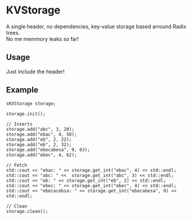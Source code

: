# KVStorage
A single header, no dependencies, key-value storage based arround Radix trees. <br/>
No me memmory leaks so far!

## Usage
Just include the header!
## Example
```
sKVStorage storage;

storage.init();

// Inserts
storage.add("abc", 3, 20);
storage.add("ebac", 4, 50);
storage.add("eb", 2, 22);
storage.add("eb", 2, 32);
storage.add("ebecabesa", 9, 63);
storage.add("ebec", 4, 62);

// Fetch
std::cout << "ebac: " << storage.get_int("ebac", 4) << std::endl;
std::cout << "abc: " <<  storage.get_int("abc", 3) << std::endl;
std::cout << "eb: " << storage.get_int("eb", 2) << std::endl;
std::cout << "ebec: " << storage.get_int("ebec", 4) << std::endl;
std::cout << "ebecacebsa: " << storage.get_int("ebecabesa", 9) << std::endl;

// Clean
storage.clean();
```
